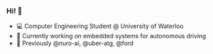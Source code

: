 ### Hi! 👋
- :computer: Computer Engineering Student @ University of Waterloo
- :car: Currently working on embedded systems for autonomous driving
- :office: Previously @nuro-ai, @uber-atg, @ford
<!--
**andyjiin/andyjiin** is a ✨ _special_ ✨ repository because its `README.md` (this file) appears on your GitHub profile.

Here are some ideas to get you started:

- 🔭 I’m currently working on ...
- 🌱 I’m currently learning ...
- 👯 I’m looking to collaborate on ...
- 🤔 I’m looking for help with ...
- 💬 Ask me about ...
- 📫 How to reach me: ...
- 😄 Pronouns: ...
- ⚡ Fun fact: ...
-->
